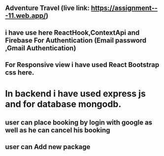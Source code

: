 ## Adventure Travel (live link: https://assignment---11.web.app/)


## i have use here ReactHook,ContextApi and Firebase For Authentication (Email password ,Gmail Authentication) 
## For Responsive view i have used React Bootstrap css here.
# In backend i have used express js and for database mongodb.
## user can place booking by login with google as well as he can cancel his booking
## user can Add new  package
